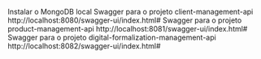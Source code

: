 Instalar o MongoDB local
Swagger para o projeto client-management-api http://localhost:8080/swagger-ui/index.html#
Swagger para o projeto product-management-api http://localhost:8081/swagger-ui/index.html#
Swagger para o projeto digital-formalization-management-api http://localhost:8082/swagger-ui/index.html#
